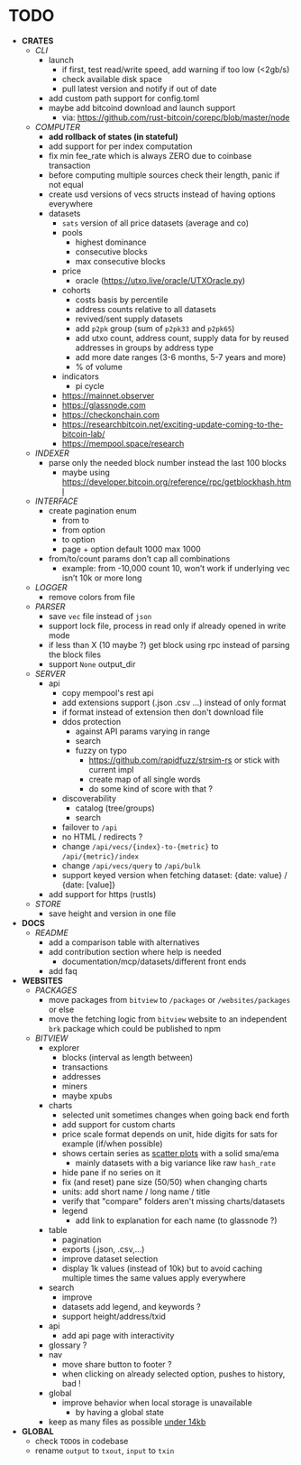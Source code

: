 # TODO

- __CRATES__
  - _CLI_
    - launch
      - if first, test read/write speed, add warning if too low (<2gb/s)
      - check available disk space
      - pull latest version and notify if out of date
    - add custom path support for config.toml
    - maybe add bitcoind download and launch support
      - via: https://github.com/rust-bitcoin/corepc/blob/master/node
  - _COMPUTER_
    - **add rollback of states (in stateful)**
    - add support for per index computation
    - fix min fee_rate which is always ZERO due to coinbase transaction
    - before computing multiple sources check their length, panic if not equal
    - create usd versions of vecs structs instead of having options everywhere
    - datasets
      - `sats` version of all price datasets (average and co)
      - pools
        - highest dominance
        - consecutive blocks
        - max consecutive blocks
      - price
        - oracle (https://utxo.live/oracle/UTXOracle.py)
      - cohorts
        - costs basis by percentile
        - address counts relative to all datasets
        - revived/sent supply datasets
        - add `p2pk` group (sum of `p2pk33` and `p2pk65`)
        - add utxo count, address count, supply data for  by reused addresses in groups by address type
        - add more date ranges (3-6 months, 5-7 years and more)
        - % of volume
      - indicators
        - pi cycle
      - https://mainnet.observer
      - https://glassnode.com
      - https://checkonchain.com
      - https://researchbitcoin.net/exciting-update-coming-to-the-bitcoin-lab/
      - https://mempool.space/research
  - _INDEXER_
    - parse only the needed block number instead the last 100 blocks
      - maybe using https://developer.bitcoin.org/reference/rpc/getblockhash.html
  - _INTERFACE_
    - create pagination enum
      - from to
      - from option<count>
      - to option<count>
      - page + option<per page> default 1000 max 1000
    - from/to/count params don’t cap all combinations
      - example: from -10,000 count 10, won’t work if underlying vec isn’t 10k or more long
  - _LOGGER_
    - remove colors from file
  - _PARSER_
    - save `vec` file instead of `json`
    - support lock file, process in read only if already opened in write mode
    - if less than X (10 maybe ?) get block using rpc instead of parsing the block files
    - support `None` output_dir
  - _SERVER_
    - api
      - copy mempool's rest api
      - add extensions support (.json .csv …) instead of only format
      - if format instead of extension then don't download file
      - ddos protection
        - against API params varying in range
        - search
        - fuzzy on typo
          - https://github.com/rapidfuzz/strsim-rs or stick with current impl
          - create map of all single words
          - do some kind of score with that ?
      - discoverability
        - catalog (tree/groups)
        - search
      - failover to `/api`
      - no HTML / redirects ?
      - change `/api/vecs/{index}-to-{metric}` to `/api/{metric}/index`
      - change `/api/vecs/query` to `/api/bulk`
      - support keyed version when fetching dataset: {date: value} / {date: [value]}
    - add support for https (rustls)
  - _STORE_
    - save height and version in one file
- __DOCS__
  - _README_
    - add a comparison table with alternatives
    - add contribution section where help is needed
      - documentation/mcp/datasets/different front ends
    - add faq
- __WEBSITES__
  - _PACKAGES_
    - move packages from `bitview` to `/packages` or `/websites/packages` or else
    - move the fetching logic from `bitview` website to an independent `brk` package which could be published to npm
  - _BITVIEW_
    - explorer
      - blocks (interval as length between)
      - transactions
      - addresses
      - miners
      - maybe xpubs
    - charts
      - selected unit sometimes changes when going back end forth
      - add support for custom charts
      - price scale format depends on unit, hide digits for sats for example (if/when possible)
      - shows certain series as [scatter plots](https://github.com/tradingview/lightweight-charts/issues/1662) with a solid sma/ema
        - mainly datasets with a big variance like raw `hash_rate`
      - hide pane if no series on it
      - fix (and reset) pane size (50/50) when changing charts
      - units: add short name / long name / title
      - verify that "compare" folders aren't missing charts/datasets
      - legend
        - add link to explanation for each name (to glassnode ?)
    - table
      - pagination
      - exports (.json, .csv,…)
      - improve dataset selection
      - display 1k values (instead of 10k) but to avoid caching multiple times the same values apply everywhere
    - search
      - improve
      - datasets add legend, and keywords ?
      - support height/address/txid
    - api
      - add api page with interactivity
    - glossary ?
    - nav
      - move share button to footer ?
      - when clicking on already selected option, pushes to history, bad !
    - global
      - improve behavior when local storage is unavailable
        - by having a global state
    - keep as many files as possible [under 14kb](https://endtimes.dev/why-your-website-should-be-under-14kb-in-size/)
- __GLOBAL__
  - check `TODO`s in codebase
  - rename `output` to `txout`, `input` to `txin`

